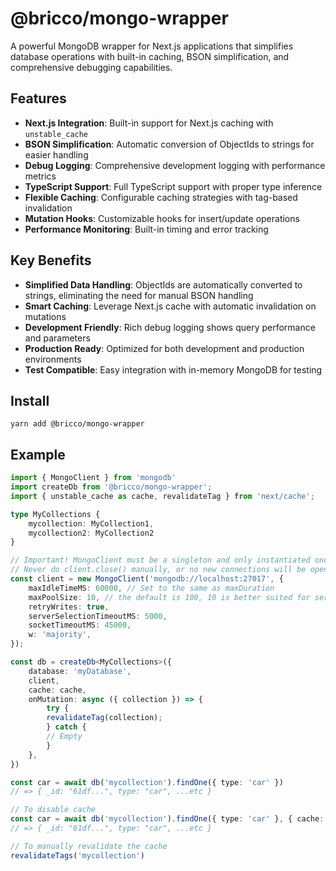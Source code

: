 # @bricco/mongo-wrapper

A powerful MongoDB wrapper for Next.js applications that simplifies database operations with built-in caching, BSON simplification, and comprehensive debugging capabilities.

## Features

- **Next.js Integration**: Built-in support for Next.js caching with `unstable_cache`
- **BSON Simplification**: Automatic conversion of ObjectIds to strings for easier handling
- **Debug Logging**: Comprehensive development logging with performance metrics
- **TypeScript Support**: Full TypeScript support with proper type inference
- **Flexible Caching**: Configurable caching strategies with tag-based invalidation
- **Mutation Hooks**: Customizable hooks for insert/update operations
- **Performance Monitoring**: Built-in timing and error tracking

## Key Benefits

- **Simplified Data Handling**: ObjectIds are automatically converted to strings, eliminating the need for manual BSON handling
- **Smart Caching**: Leverage Next.js cache with automatic invalidation on mutations
- **Development Friendly**: Rich debug logging shows query performance and parameters
- **Production Ready**: Optimized for both development and production environments
- **Test Compatible**: Easy integration with in-memory MongoDB for testing

## Install

```shell
yarn add @bricco/mongo-wrapper
```

## Example

```ts
import { MongoClient } from 'mongodb'
import createDb from '@bricco/mongo-wrapper';
import { unstable_cache as cache, revalidateTag } from 'next/cache';

type MyCollections {
	mycollection: MyCollection1,
	mycollection2: MyCollection2
}

// Important! MongoClient must be a singleton and only instantiated once.
// Never do client.close() manually, or no new connections will be opened.
const client = new MongoClient('mongodb://localhost:27017', {
	maxIdleTimeMS: 60000, // Set to the same as maxDuration 
	maxPoolSize: 10, // the default is 100, 10 is better suited for serverless
	retryWrites: true,
	serverSelectionTimeoutMS: 5000,
	socketTimeoutMS: 45000,
	w: 'majority',
});

const db = createDb<MyCollections>({
	database: 'myDatabase',
	client,
	cache: cache,
	onMutation: async ({ collection }) => {
		try {
		revalidateTag(collection);
		} catch {
		// Empty
		}
	},
})

const car = await db('mycollection').findOne({ type: 'car' })
// => { _id: "61df...", type: "car", ...etc }

// To disable cache
const car = await db('mycollection').findOne({ type: 'car' }, { cache: false })
// => { _id: "61df...", type: "car", ...etc }

// To manually revalidate the cache
revalidateTags('mycollection')
```
